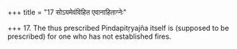 +++
title = "17 सोऽयमेवंविहित एवानाहिताग्नेः"

+++
17. The thus prescribed Pindapitṛyajña itself is (supposed to be prescribed) for one who has not established fires.  

